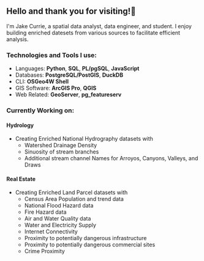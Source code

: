 ## Hello and thank you for visiting!👋

I'm Jake Currie, a spatial data analyst, data engineer, and student. I enjoy building enriched datesets from various sources to facilitate efficient analysis.

### Technologies and Tools I use:
- Languages: **Python**, **SQL**, **PL/pgSQL**, **JavaScript**
- Databases: **PostgreSQL/PostGIS**, **DuckDB**
- CLI: **OSGeo4W Shell**
- GIS Software: **ArcGIS Pro**, **QGIS**
- Web Related: **GeoServer**, **pg_featureserv**

### Currently Working on:
#### Hydrology
- Creating Enriched National Hydrography datasets with
  - Watershed Drainage Density
  - Sinuosity of stream branches
  - Additional stream channel Names for Arroyos, Canyons, Valleys, and Draws
#### Real Estate
- Creating Enriched Land Parcel datasets with
  - Census Area Population and trend data
  - National Flood Hazard data
  - Fire Hazard data
  - Air and Water Quality data
  - Water and Electricity Supply
  - Internet Connectivity
  - Proximity to potentially dangerous infrastructure
  - Proximity to potentially dangerous commercial sites
  - Crime Proximity
<!--
**CurrieJL/CurrieJL** is a ✨ _special_ ✨ repository because its `README.md` (this file) appears on your GitHub profile.

Here are some ideas to get you started:

- 🔭 I’m currently working on ...
- 🌱 I’m currently learning ...
- 👯 I’m looking to collaborate on ...
- 🤔 I’m looking for help with ...
- 💬 Ask me about ...
- 📫 How to reach me: ...
- 😄 Pronouns: ...
- ⚡ Fun fact: ...
-->
